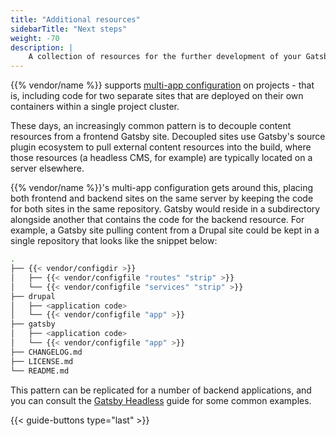 ```yaml
---
title: "Additional resources"
sidebarTitle: "Next steps"
weight: -70
description: |
    A collection of resources for the further development of your Gatsby site.
---
```


{{% vendor/name %}} supports [multi-app configuration](/create-apps/multi-app/_index.md) on projects - that is, including code for two separate sites that are deployed on their own containers within a single project cluster.

These days, an increasingly common pattern is to decouple content resources from a frontend Gatsby site. Decoupled sites use Gatsby's source plugin ecosystem to pull external content resources into the build, where those resources (a headless CMS, for example) are typically located on a server elsewhere.

{{% vendor/name %}}'s multi-app configuration gets around this, placing both frontend and backend sites on the same server by keeping the code for both sites in the same repository. Gatsby would reside in a subdirectory alongside another that contains the code for the backend resource. For example, a Gatsby site pulling content from a Drupal site could be kept in a single repository that looks like the snippet below:

```bash
.
├── {{< vendor/configdir >}}
│   ├── {{< vendor/configfile "routes" "strip" >}}
│   └── {{< vendor/configfile "services" "strip" >}}
├── drupal
│   ├── <application code>
│   └── {{< vendor/configfile "app" >}}
├── gatsby
│   ├── <application code>
│   └── {{< vendor/configfile "app" >}}
├── CHANGELOG.md
├── LICENSE.md
└── README.md
```

This pattern can be replicated for a number of backend applications, and you can consult the [Gatsby Headless](/guides/gatsby/headless/_index.md) guide for some common examples.

{{< guide-buttons type="last" >}}
